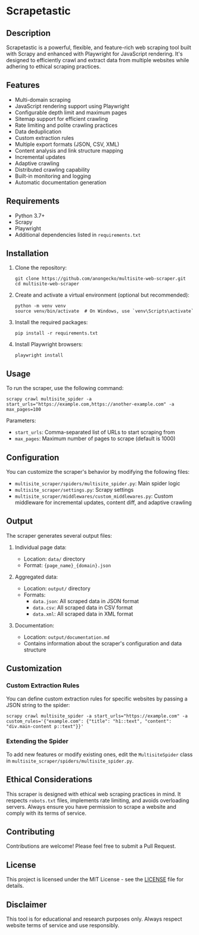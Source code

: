 # Scrapetastic

## Description

Scrapetastic is a powerful, flexible, and feature-rich web scraping tool built with Scrapy and enhanced with Playwright for JavaScript rendering. It's designed to efficiently crawl and extract data from multiple websites while adhering to ethical scraping practices.

## Features

- Multi-domain scraping
- JavaScript rendering support using Playwright
- Configurable depth limit and maximum pages
- Sitemap support for efficient crawling
- Rate limiting and polite crawling practices
- Data deduplication
- Custom extraction rules
- Multiple export formats (JSON, CSV, XML)
- Content analysis and link structure mapping
- Incremental updates
- Adaptive crawling
- Distributed crawling capability
- Built-in monitoring and logging
- Automatic documentation generation

## Requirements

- Python 3.7+
- Scrapy
- Playwright
- Additional dependencies listed in `requirements.txt`

## Installation

1. Clone the repository:
   ```
   git clone https://github.com/anongecko/multisite-web-scraper.git
   cd multisite-web-scraper
   ```

2. Create and activate a virtual environment (optional but recommended):
   ```
   python -m venv venv
   source venv/bin/activate  # On Windows, use `venv\Scripts\activate`
   ```

3. Install the required packages:
   ```
   pip install -r requirements.txt
   ```

4. Install Playwright browsers:
   ```
   playwright install
   ```

## Usage

To run the scraper, use the following command:

```
scrapy crawl multisite_spider -a start_urls="https://example.com,https://another-example.com" -a max_pages=100
```

Parameters:
- `start_urls`: Comma-separated list of URLs to start scraping from
- `max_pages`: Maximum number of pages to scrape (default is 1000)

## Configuration

You can customize the scraper's behavior by modifying the following files:
- `multisite_scraper/spiders/multisite_spider.py`: Main spider logic
- `multisite_scraper/settings.py`: Scrapy settings
- `multisite_scraper/middlewares/custom_middlewares.py`: Custom middleware for incremental updates, content diff, and adaptive crawling

## Output

The scraper generates several output files:

1. Individual page data:
   - Location: `data/` directory
   - Format: `{page_name}_{domain}.json`

2. Aggregated data:
   - Location: `output/` directory
   - Formats: 
     - `data.json`: All scraped data in JSON format
     - `data.csv`: All scraped data in CSV format
     - `data.xml`: All scraped data in XML format

3. Documentation:
   - Location: `output/documentation.md`
   - Contains information about the scraper's configuration and data structure

## Customization

### Custom Extraction Rules

You can define custom extraction rules for specific websites by passing a JSON string to the spider:

```
scrapy crawl multisite_spider -a start_urls="https://example.com" -a custom_rules='{"example.com": {"title": "h1::text", "content": "div.main-content p::text"}}'
```

### Extending the Spider

To add new features or modify existing ones, edit the `MultisiteSpider` class in `multisite_scraper/spiders/multisite_spider.py`.

## Ethical Considerations

This scraper is designed with ethical web scraping practices in mind. It respects `robots.txt` files, implements rate limiting, and avoids overloading servers. Always ensure you have permission to scrape a website and comply with its terms of service.

## Contributing

Contributions are welcome! Please feel free to submit a Pull Request.

## License

This project is licensed under the MIT License - see the [LICENSE](LICENSE) file for details.

## Disclaimer

This tool is for educational and research purposes only. Always respect website terms of service and use responsibly.
